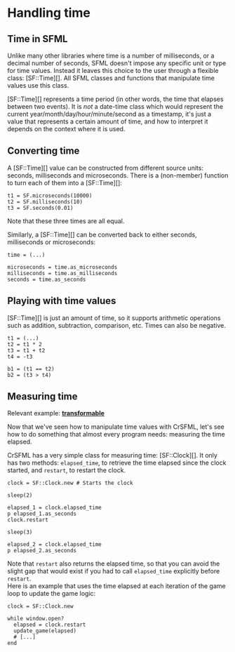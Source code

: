 # Handling time

## Time in SFML

Unlike many other libraries where time is a number of milliseconds, or a decimal number of seconds, SFML doesn't impose any specific unit or type for time values. Instead it leaves this choice to the user through a flexible class: [SF::Time][]. All SFML classes and functions that manipulate time values use this class.

[SF::Time][] represents a time period (in other words, the time that elapses between two events). It is *not* a date-time class which would represent the current year/month/day/hour/minute/second as a timestamp, it's just a value that represents a certain amount of time, and how to interpret it depends on the context where it is used.

## Converting time

A [SF::Time][] value can be constructed from different source units: seconds, milliseconds and microseconds. There is a (non-member) function to turn each of them into a [SF::Time][]:

```crystal
t1 = SF.microseconds(10000)
t2 = SF.milliseconds(10)
t3 = SF.seconds(0.01)
```

Note that these three times are all equal.

Similarly, a [SF::Time][] can be converted back to either seconds, milliseconds or microseconds:

```crystal
time = (...)

microseconds = time.as_microseconds
milliseconds = time.as_milliseconds
seconds = time.as_seconds
```

## Playing with time values

[SF::Time][] is just an amount of time, so it supports arithmetic operations such as addition, subtraction, comparison, etc. Times can also be negative.

```crystal
t1 = (...)
t2 = t1 * 2
t3 = t1 + t2
t4 = -t3

b1 = (t1 == t2)
b2 = (t3 > t4)
```

## Measuring time

Relevant example: **[transformable](https://github.com/oprypin/crsfml/tree/master/examples/transformable.cr)**

Now that we've seen how to manipulate time values with CrSFML, let's see how to do something that almost every program needs: measuring the time elapsed.

CrSFML has a very simple class for measuring time: [SF::Clock][]. It only has two methods: `elapsed_time`, to retrieve the time elapsed since the clock started, and `restart`, to restart the clock.

```crystal
clock = SF::Clock.new # Starts the clock

sleep(2)

elapsed_1 = clock.elapsed_time
p elapsed_1.as_seconds
clock.restart

sleep(3)

elapsed_2 = clock.elapsed_time
p elapsed_2.as_seconds
```

Note that `restart` also returns the elapsed time, so that you can avoid the slight gap that would exist if you had to call `elapsed_time` explicitly before `restart`.  
Here is an example that uses the time elapsed at each iteration of the game loop to update the game logic:

```crystal
clock = SF::Clock.new

while window.open?
  elapsed = clock.restart
  update_game(elapsed)
  # [...]
end
```
